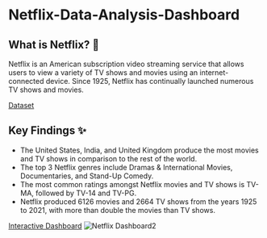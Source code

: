 # Netflix-Data-Analysis-Dashboard

## What is Netflix? 🎥    
Netflix is an American subscription video streaming service that allows users to view a variety of TV shows and movies using an internet-connected device. Since 1925, Netflix has continually launched numerous TV shows and movies. 

[Dataset](https://www.kaggle.com/datasets/ariyoomotadenetflix-data-cleaning-analysis-and-visualization)

## Key Findings ✨    
* The United States, India, and United Kingdom produce the most movies and TV shows in comparison to the rest of the world. 
* The top 3 Netflix genres include Dramas & International Movies, Documentaries, and Stand-Up Comedy. 
* The most common ratings amongst Netflix movies and TV shows is TV-MA, followed by TV-14 and TV-PG.
* Netflix produced 6126 movies and 2664 TV shows from the years 1925 to 2021, with more than double the movies than TV shows.


[Interactive Dashboard](https://public.tableau.com/views/NetflixDashboard_16733968655420/NetflixDashboard?:language=en-US&publish=yes&:display_count=n&:origin=viz_share_link)
![Netflix Dashboard2](https://user-images.githubusercontent.com/97275273/211704064-54092e22-8d73-471b-b07b-59f287cac1d4.png)


